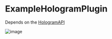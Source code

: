 # ExampleHologramPlugin
Depends on the [HologramAPI](https://github.com/MaximFiedler/HologramAPI)

![image](https://github.com/MaximFiedler/ExampleHologramPlugin/assets/114857048/a7c8336c-4508-41a7-8036-16fcebc6d6e1)
